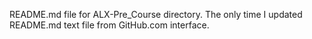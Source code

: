 README.md file for ALX-Pre_Course directory.
The only time I updated README.md text file from GitHub.com interface.
